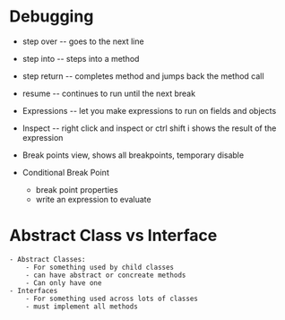 # Debugging
- step over -- goes to the next line
- step into -- steps into a method
- step return -- completes method and jumps back the method call
- resume -- continues to run until the next break
- Expressions -- let you make expressions to run on fields and objects
- Inspect -- right click and inspect or ctrl shift i shows the result of the expression
- Break points view, shows all breakpoints, temporary disable 

- Conditional Break Point
    - break point properties
    - write an expression to evaluate

# Abstract Class vs Interface
    - Abstract Classes:
        - For something used by child classes
        - can have abstract or concreate methods
        - Can only have one
    - Interfaces
        - For something used across lots of classes
        - must implement all methods
